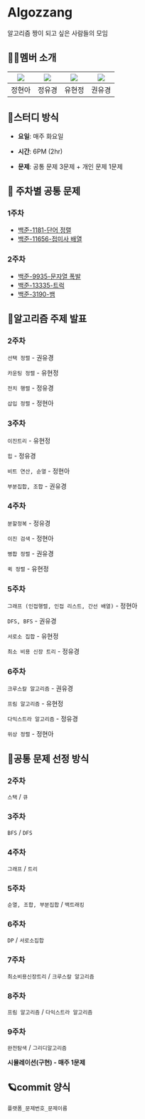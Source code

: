 # Algozzang

알고리즘 짱이 되고 싶은 사람들의 모임

## 👩‍💻멤버 소개

| [![](https://github.com/JHyeon-a.png?width=50px)](https://github.com/JHyeon-a) | [![](https://github.com/YuKyung-Chung.png?width=50px)](https://github.com/YuKyung-Chung) | [![](https://github.com/hyunjeong1.png?width=50px)](https://github.com/hyunjeong1) | [![](https://github.com/yukyung531.png?width=50px)](https://github.com/yukyung531) |
| :----------------------------------------------------------------------------: | :--------------------------------------------------------------------------------------: | :--------------------------------------------------------------------------------: | :--------------------------------------------------------------------------------: |
|                                     정현아                                     |                                          정유경                                          |                                       유현정                                       |                                       권유경                                       |

## 🎈스터디 방식

- **요일**: 매주 화요일

- **시간**: 6PM (2hr)

- **문제**: 공통 문제 3문제 + 개인 문제 1문제

## 📌 주차별 공통 문제

### 1주차

- [백준-1181-단어 정렬](https://www.acmicpc.net/problem/1181)
- [백준-11656-접미사 배열](https://www.acmicpc.net/problem/11656)

### 2주차

- [백준-9935-문자열 폭발](https://www.acmicpc.net/problem/9935)
- [백준-13335-트럭](https://www.acmicpc.net/problem/13335)
- [백준-3190-뱀](https://www.acmicpc.net/problem/3190)

## 🎤알고리즘 주제 발표

### 2주차

`선택 정렬` - 권유경

`카운팅 정렬` - 유현정

`전치 행렬` - 정유경

`삽입 정렬` - 정현아

### 3주차

`이진트리` - 유현정

`힙` - 정유경

`비트 연산, 순열` - 정현아

`부분집합, 조합` - 권유경

### 4주차

`분할정복` - 정유경

`이진 검색` - 정현아

`병합 정렬` - 권유경

`퀵 정렬` - 유현정

### 5주차

`그래프 (인접행렬, 인접 리스트, 간선 배열)` - 정현아

`DFS, BFS` - 권유경

`서로소 집합` - 유현정

`최소 비용 신장 트리` - 정유경

### 6주차

`크루스칼 알고리즘` - 권유경

`프림 알고리즘` - 유현정

`다익스트라 알고리즘` - 정유경

`위상 정렬` - 정현아

## 🚩공통 문제 선정 방식

### 2주차

`스택` / `큐`

### 3주차

`BFS` / `DFS`

### 4주차

`그래프` / `트리`

### 5주차

`순열, 조합, 부분집합` / `백트래킹`

### 6주차

`DP` / `서로소집합`

### 7주차

`최소비용신장트리` / `크루스칼 알고리즘`

### 8주차

`프림 알고리즘` / `다익스트라 알고리즘`

### 9주차

`완전탐색` / `그리디알고리즘`

**시뮬레이션(구현) - 매주 1문제**

## 🪐commit 양식

`플랫폼_문제번호_문제이름`
